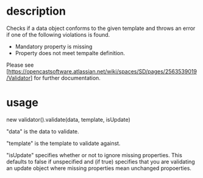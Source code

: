 # description
Checks if a data object conforms to the given template and throws an error if one of the following violations is found.

- Mandatory property is missing
- Property does not meet tempalte definition.

Please see [https://opencastsoftware.atlassian.net/wiki/spaces/SD/pages/2563539019/Validator] for further documentation.

# usage
new validator().validate(data, template, isUpdate)

"data" is the data to validate.

"template" is the template to validate against.

"isUpdate" specifies whether or not to ignore missing properties. This defaults to false if unspecified and (if true) specifies that you are validating an update object where missing properties mean unchanged propoerties.
